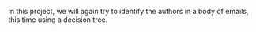 In this project, we will again try to identify the authors in a body of emails, this time using a decision tree. 